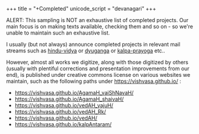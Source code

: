 +++
title = "+Completed"
unicode_script = "devanagari"
+++

ALERT: This sampling is NOT an exhaustive list of completed projects. Our main focus is on making texts available, checking them and so on - so we're unable to maintain such an exhaustive list.

I usually (but not always) announce completed projects in relevant mail streams such as [hindu-vidya](https://groups.google.com/g/hindu-vidyA) or [dyuganga](https://groups.google.com/g/dyuganga) or [kalpa-prayoga](https://groups.google.com/g/kalpa-prayoga) etc.. 

However, almost all works we digitize, along with those digitized by others (usually with plentiful corrections and presentation improvements from our end), is published under creative commons license on various websites we maintain, such as the following paths under https://vishvasa.github.io/ :

- https://vishvasa.github.io/AgamaH_vaiShNavaH/
- https://vishvasa.github.io/AgamaH_shaivaH/
- https://vishvasa.github.io/vedAH_yajuH/
- https://vishvasa.github.io/vedAH_Rk/
- https://vishvasa.github.io/vedAH/
- https://vishvasa.github.io/kalpAntaram/
